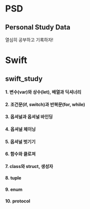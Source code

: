 # PSD
## Personal Study Data
열심히 공부하고 기록하자!




<h1> Swift </h1>
<h2> swift_study </h2>
<h4>1. 변수(var)와 상수(let), 배열과 딕셔너리 </h4>
<h4>2. 조건문(if, switch)과 반복문(for, while)</h4>
<h4>3. 옵셔널과 옵셔널 바인딩</h4>
<h4>4. 옵셔널 체이닝</h4>
<h4>5. 옵셔널 벗기기</h4>
<h4>6. 함수와 클로져</h4>
<h4>7. class와 struct, 생성자</h4>
<h4>8. tuple</h4>
<h4>9. enum</h4>
<h4>10. protocol</h4>
